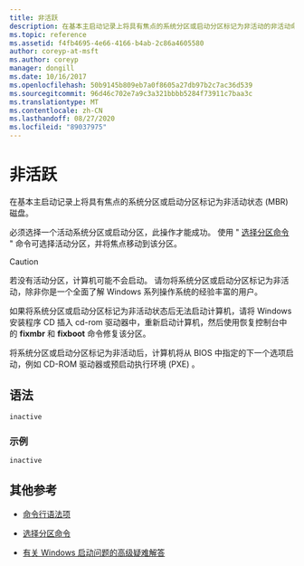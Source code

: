 ```yaml
---
title: 非活跃
description: 在基本主启动记录上将具有焦点的系统分区或启动分区标记为非活动的非活动命令的参考文章 (MBR) 磁盘。
ms.topic: reference
ms.assetid: f4fb4695-4e66-4166-b4ab-2c86a4605580
author: coreyp-at-msft
ms.author: coreyp
manager: dongill
ms.date: 10/16/2017
ms.openlocfilehash: 50b9145b809eb7a0f8605a27db97b2c7ac36d539
ms.sourcegitcommit: 96d46c702e7a9c3a321bbbb5284f73911c7baa3c
ms.translationtype: MT
ms.contentlocale: zh-CN
ms.lasthandoff: 08/27/2020
ms.locfileid: "89037975"
---
```

# <a name="inactive"></a>非活跃

在基本主启动记录上将具有焦点的系统分区或启动分区标记为非活动状态 (MBR) 磁盘。

必须选择一个活动系统分区或启动分区，此操作才能成功。 使用 " [选择分区命令](select-partition.md) " 命令可选择活动分区，并将焦点移动到该分区。

> [!CAUTION]
> 若没有活动分区，计算机可能不会启动。 请勿将系统分区或启动分区标记为非活动，除非你是一个全面了解 Windows 系列操作系统的经验丰富的用户。<p>如果将系统分区或启动分区标记为非活动状态后无法启动计算机，请将 Windows 安装程序 CD 插入 cd-rom 驱动器中，重新启动计算机，然后使用恢复控制台中的 **fixmbr** 和 **fixboot** 命令修复该分区。
>
> 将系统分区或启动分区标记为非活动后，计算机将从 BIOS 中指定的下一个选项启动，例如 CD-ROM 驱动器或预启动执行环境 (PXE) 。

## <a name="syntax"></a>语法

```
inactive
```

### <a name="examples"></a>示例

```
inactive
```

## <a name="additional-references"></a>其他参考

- [命令行语法项](command-line-syntax-key.md)

- [选择分区命令](select-partition.md)

- [有关 Windows 启动问题的高级疑难解答](/windows/client-management/advanced-troubleshooting-boot-problems)
